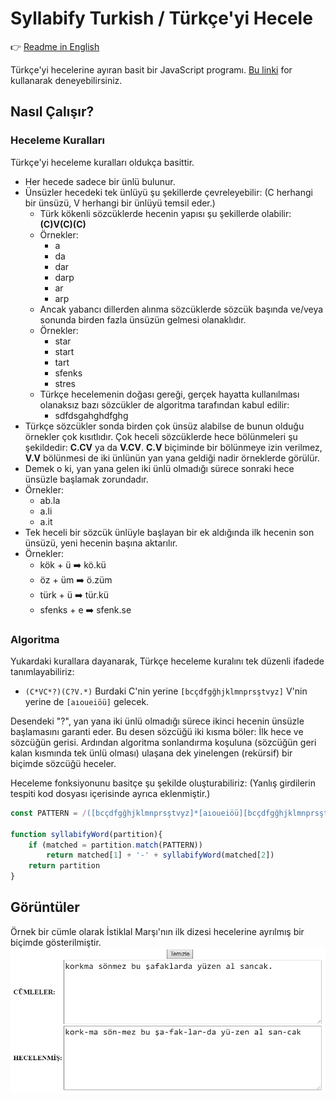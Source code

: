 # Syllabify Turkish / Türkçe'yi Hecele
:point_right: [Readme in English](README_EN.md)

Türkçe'yi hecelerine ayıran basit bir JavaScript programı.
[Bu linki](https://raw.githack.com/opethef10/Syllabify-Turkish/main/syllabifyTurkish.html) for kullanarak deneyebilirsiniz.

## Nasıl Çalışır?

### Heceleme Kuralları
Türkçe'yi heceleme kuralları oldukça basittir.  
- Her hecede sadece bir ünlü bulunur.  
- Ünsüzler hecedeki tek ünlüyü şu şekillerde çevreleyebilir: (C herhangi bir ünsüzü, V herhangi bir ünlüyü temsil eder.)
    - Türk kökenli sözcüklerde hecenin yapısı şu şekillerde olabilir: **(C)V(C)(C)**
    - Örnekler: 
        - a
        - da
        - dar
        - darp 
        - ar
        - arp
     - Ancak yabancı dillerden alınma sözcüklerde sözcük başında ve/veya sonunda birden fazla ünsüzün gelmesi olanaklıdır.
     - Örnekler:
        - star
        - start
        - tart
        - sfenks
        - stres
     - Türkçe hecelemenin doğası gereği, gerçek hayatta kullanılması olanaksız bazı sözcükler de algoritma tarafından kabul edilir:
        - sdfdsgahghdfghg
 - Türkçe sözcükler sonda birden çok ünsüz alabilse de bunun olduğu örnekler çok kısıtlıdır. Çok heceli sözcüklerde hece bölünmeleri şu şekildedir: **C.CV** ya da **V.CV**. **C.V** biçiminde bir bölünmeye izin verilmez, **V.V** bölünmesi de iki ünlünün yan yana geldiği nadir örneklerde görülür.
 - Demek o ki, yan yana gelen iki ünlü olmadığı sürece sonraki hece ünsüzle başlamak zorundadır.
 - Örnekler:
     - ab.la
     - a.li
     - a.it
 - Tek heceli bir sözcük ünlüyle başlayan bir ek aldığında ilk hecenin son ünsüzü, yeni hecenin başına aktarılır.
 - Örnekler:
     - kök + ü ➡️ kö.kü 
     - öz + üm ➡️ ö.züm
     - türk + ü ➡️ tür.kü
     - sfenks + e ➡️ sfenk.se

### Algoritma
Yukardaki kurallara dayanarak, Türkçe heceleme kuralını tek düzenli ifadede tanımlayabiliriz: 
- `(C*VC*?)(C?V.*)` Burdaki C'nin yerine `[bcçdfgğhjklmnprsştvyz]` V'nin yerine de `[aıoueiöü]` gelecek.

Desendeki "?", yan yana iki ünlü olmadığı sürece ikinci hecenin ünsüzle başlamasını garanti eder.
Bu desen sözcüğü iki kısma böler: İlk hece ve sözcüğün gerisi. Ardından algoritma sonlandırma koşuluna (sözcüğün geri kalan kısmında tek ünlü olması) ulaşana dek yinelengen (rekürsif) bir biçimde sözcüğü heceler.

Heceleme fonksiyonunu basitçe şu şekilde oluşturabiliriz:
(Yanlış girdilerin tespiti kod dosyası içerisinde ayrıca eklenmiştir.)
```javascript
const PATTERN = /([bcçdfgğhjklmnprsştvyz]*[aıoueiöü][bcçdfgğhjklmnprsştvyz]*?)([bcçdfgğhjklmnprsştvyz]?[aıoueiöü].*)/

function syllabifyWord(partition){
	if (matched = partition.match(PATTERN))
		return matched[1] + '-' + syllabifyWord(matched[2])
	return partition
}
```

## Görüntüler
Örnek bir cümle olarak İstiklal Marşı'nın ilk dizesi hecelerine ayrılmış bir biçimde gösterilmiştir.
![](screenshot.png)
